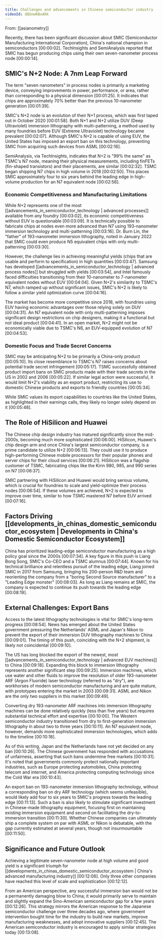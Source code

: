 ```yaml
---
title: Challenges and advancements in Chinese semiconductor industry
videoId: dQGnwKBxAKk
---
```


From: [[asianometry]] <br/> 

Recently, there has been significant discussion about SMIC (Semiconductor Manufacturing International Corporation), China's national champion in semiconductors <a class="yt-timestamp" data-t="00:00:02">[00:00:02]</a>. TechInsights and SemiAnalysis reported that SMIC has begun producing chips using their own seven-nanometer process node <a class="yt-timestamp" data-t="00:00:14">[00:00:14]</a>.

## SMIC's N+2 Node: A 7nm Leap Forward

The term "seven nanometers" in process nodes is primarily a marketing device, conveying improvements in power, performance, or area, rather than corresponding to a physical dimension <a class="yt-timestamp" data-t="00:01:25">[00:01:25]</a>. It indicates that chips are approximately 70% better than the previous 10-nanometer generation <a class="yt-timestamp" data-t="00:01:39">[00:01:39]</a>.

SMIC's N+2 node is an evolution of their N+1 process, which was first taped out in October 2020 <a class="yt-timestamp" data-t="00:01:58">[00:01:58]</a>. Both N+1 and N+2 utilize DUV (Deep Ultraviolet) immersion lithography with multi-patterning, a method used by many foundries before EUV (Extreme Ultraviolet) technology became prevalent <a class="yt-timestamp" data-t="00:02:07">[00:02:07]</a>. Although SMIC's N+2 is capable of using EUV, the United States has imposed an export ban on this technology, preventing SMIC from acquiring such devices from ASML <a class="yt-timestamp" data-t="00:02:16">[00:02:16]</a>.

SemiAnalysis, via TechInsights, indicates that N+2 is "99% the same" as TSMC's N7 node, meaning their physical measurements, including finFETs (fin-shaped transistors) and their placements, are similar <a class="yt-timestamp" data-t="00:02:32">[00:02:32]</a>. TSMC began shipping N7 chips in high volume in 2018 <a class="yt-timestamp" data-t="00:02:50">[00:02:50]</a>. This places SMIC approximately four to six years behind the leading edge in high-volume production for an N7 equivalent node <a class="yt-timestamp" data-t="00:02:56">[00:02:56]</a>.

### Economic Competitiveness and Manufacturing Limitations

While N+2 represents one of the most [[advancements_in_semiconductor_technology | advanced processes]] available from any foundry <a class="yt-timestamp" data-t="00:03:02">[00:03:02]</a>, its economic competitiveness without EUV is questionable <a class="yt-timestamp" data-t="00:03:09">[00:03:09]</a>. It is technically possible to fabricate chips at nodes even more advanced than N7 using 193-nanometer immersion technology and multi-patterning <a class="yt-timestamp" data-t="00:03:16">[00:03:16]</a>. Dr. Burn Lin, the "father" of 193-nanometer immersion lithography, noted in January 2022 that SMIC could even produce N5 equivalent chips with only multi-patterning <a class="yt-timestamp" data-t="00:03:30">[00:03:30]</a>.

However, the challenge lies in achieving meaningful yields (chips that are usable and perform to specification) in high quantities <a class="yt-timestamp" data-t="00:03:47">[00:03:47]</a>. Samsung has developed [[advancements_in_semiconductor_technology | advanced process nodes]] but struggled with yields <a class="yt-timestamp" data-t="00:03:54">[00:03:54]</a>, and Intel famously faced difficulties transitioning from their 10-nanometer to 7-nanometer equivalent nodes without EUV <a class="yt-timestamp" data-t="00:04:04">[00:04:04]</a>. Given N+2's similarity to TSMC's N7, which ramped up without significant issues, SMIC's N+2 is likely to follow a similar yield optimization curve <a class="yt-timestamp" data-t="00:04:16">[00:04:16]</a>.

The market has become more competitive since 2018, with foundries using EUV having economic advantages over those relying solely on DUV <a class="yt-timestamp" data-t="00:04:31">[00:04:31]</a>. An N7 equivalent node with only multi-patterning imposes significant design restrictions on chip designers, making it a functional but not ideal product <a class="yt-timestamp" data-t="00:04:41">[00:04:41]</a>. In an open market, N+2 might not be economically viable due to TSMC's N6, an EUV-equipped evolution of N7 <a class="yt-timestamp" data-t="00:04:53">[00:04:53]</a>.

### Domestic Focus and Trade Secret Concerns

SMIC may be anticipating N+2 to be primarily a China-only product <a class="yt-timestamp" data-t="00:05:10">[00:05:10]</a>. Its close resemblance to TSMC's N7 raises concerns about potential trade secret infringement <a class="yt-timestamp" data-t="00:05:17">[00:05:17]</a>. TSMC successfully obtained product import bans on SMIC products made with their trade secrets in the US in 2002 and 2006 <a class="yt-timestamp" data-t="00:05:22">[00:05:22]</a>. If similar legal action were successful, it would limit N+2's viability as an export product, restricting its use to domestic Chinese products and exports to friendly countries <a class="yt-timestamp" data-t="00:05:34">[00:05:34]</a>.

While SMIC values its export capabilities to countries like the United States, as highlighted in their earnings calls, they likely no longer solely depend on it <a class="yt-timestamp" data-t="00:05:48">[00:05:48]</a>.

## The Role of HiSilicon and Huawei

The Chinese chip design industry has matured significantly since the mid-2000s, becoming much more sophisticated <a class="yt-timestamp" data-t="00:06:00">[00:06:00]</a>. HiSilicon, Huawei's chip design arm and once China's largest semiconductor company, is a prime candidate to utilize N+2 <a class="yt-timestamp" data-t="00:06:13">[00:06:13]</a>. They could use it to produce high-performing Chinese mobile processors for their popular phones and server chips for their cloud services <a class="yt-timestamp" data-t="00:06:21">[00:06:21]</a>. HiSilicon was a flagship customer of TSMC, fabricating chips like the Kirin 980, 985, and 990 series on N7 <a class="yt-timestamp" data-t="00:06:37">[00:06:37]</a>.

SMIC partnering with HiSilicon and Huawei would bring serious volume, which is crucial for foundries to scale and yield-optimize their process nodes <a class="yt-timestamp" data-t="00:06:54">[00:06:54]</a>. If these volumes are achieved, N+2 is expected to improve over time, similar to how TSMC mastered N7 before EUV arrived <a class="yt-timestamp" data-t="00:07:16">[00:07:16]</a>.

## Factors Driving [[developments_in_chinas_domestic_semiconductor_ecosystem | Developments in China's Domestic Semiconductor Ecosystem]]

China has prioritized leading-edge semiconductor manufacturing as a high policy goal since the 2000s <a class="yt-timestamp" data-t="00:07:34">[00:07:34]</a>. A key figure in this push is Liang Bong Song, SMIC's Co-CEO and a TSMC alumnus <a class="yt-timestamp" data-t="00:07:44">[00:07:44]</a>. Known for his technical brilliance and relentless pursuit of the leading edge, Liang joined SMIC in 2017 from Samsung, bringing his 200-person R&D team and reorienting the company from a "boring Second Source manufacturer" to a "Leading Edge monster" <a class="yt-timestamp" data-t="00:08:03">[00:08:03]</a>. As long as Liang remains at SMIC, the company is expected to continue its push towards the leading edge <a class="yt-timestamp" data-t="00:08:19">[00:08:19]</a>.

## External Challenges: Export Bans

Access to the latest lithography technologies is vital for SMIC's long-term progress <a class="yt-timestamp" data-t="00:08:54">[00:08:54]</a>. News has emerged about the United States government pressuring the Netherlands' ASML and Japan's Nikon to prevent the export of their immersion DUV lithography machines to China <a class="yt-timestamp" data-t="00:09:01">[00:09:01]</a>. The timing of this push, coinciding with the N+2 shipment, is likely not coincidental <a class="yt-timestamp" data-t="00:09:10">[00:09:10]</a>.

The US has long blocked the export of the newest, most [[advancements_in_semiconductor_technology | advanced EUV machines]] to China <a class="yt-timestamp" data-t="00:09:18">[00:09:18]</a>. Expanding this block to immersion lithography represents another significant step <a class="yt-timestamp" data-t="00:09:25">[00:09:25]</a>. Immersion machines, which use water and other fluids to improve the resolution of older 193-nanometer ARF (Argon Fluoride) laser technology (referred to as "dry"), are workhorses of modern semiconductor manufacturing and are quite mature, with prototypes entering the market in 2003 <a class="yt-timestamp" data-t="00:09:31">[00:09:31]</a>. ASML and Nikon are the only two suppliers in this market <a class="yt-timestamp" data-t="00:09:49">[00:09:49]</a>.

Converting dry 193-nanometer ARF machines into immersion lithography machines can be done relatively quickly (less than five years) but requires substantial technical effort and expertise <a class="yt-timestamp" data-t="00:09:55">[00:10:00]</a>. The Western semiconductor industry transitioned from dry to first-generation immersion lithography in about two to three years <a class="yt-timestamp" data-t="00:10:11">[00:10:11]</a>. An N7 equivalent node, however, demands more sophisticated immersion technologies, which adds to the timeline <a class="yt-timestamp" data-t="00:10:18">[00:10:18]</a>.

As of this writing, Japan and the Netherlands have not yet decided on any ban <a class="yt-timestamp" data-t="00:10:26">[00:10:26]</a>. The Chinese government has responded with accusations of unfairness, asserting that such bans undermine free markets <a class="yt-timestamp" data-t="00:10:31">[00:10:31]</a>. It's noted that governments commonly protect nationally important industries, such as Europe protecting automobiles, China protecting telecom and internet, and America protecting computing technology since the Cold War era <a class="yt-timestamp" data-t="00:10:43">[00:10:43]</a>.

An export ban on 193-nanometer immersion lithography technology, without a corresponding ban on dry ARF technology (which seems unfeasible), would likely add four to six years to SMIC's progress towards the leading edge <a class="yt-timestamp" data-t="00:11:13">[00:11:13]</a>. Such a ban is also likely to stimulate significant investment in Chinese-made lithography equipment, focusing first on maintaining existing immersion equipment and second on facilitating the dry-to-immersion transition <a class="yt-timestamp" data-t="00:11:30">[00:11:30]</a>. Whether Chinese companies can ultimately ship a complete system on par with ASML or Nikon is debatable, with the gap currently estimated at several years, though not insurmountable <a class="yt-timestamp" data-t="00:11:50">[00:11:50]</a>.

## Significance and Future Outlook

Achieving a legitimate seven-nanometer node at high volume and good yield is a significant triumph for [[developments_in_chinas_domestic_semiconductor_ecosystem | China's advanced manufacturing industry]] <a class="yt-timestamp" data-t="00:12:06">[00:12:06]</a>. Only three other companies have reached this level of scale and sophistication <a class="yt-timestamp" data-t="00:12:12">[00:12:12]</a>.

From an American perspective, any successful immersion ban would not be a permanently damaging blow to China; it would primarily serve to maintain and slightly expand the Sino-American semiconductor gap for a few years <a class="yt-timestamp" data-t="00:12:26">[00:12:26]</a>. This strategy mirrors the American response to the Japanese semiconductor challenge over three decades ago, where government intervention bought time for the industry to build new markets, improve manufacturing weaknesses, and adopt innovative suppliers <a class="yt-timestamp" data-t="00:12:45">[00:12:45]</a>. The American semiconductor industry is encouraged to apply similar strategies today <a class="yt-timestamp" data-t="00:13:08">[00:13:08]</a>.